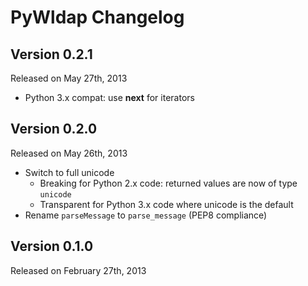 PyWldap Changelog
=================

Version 0.2.1
-------------

Released on May 27th, 2013

- Python 3.x compat: use __next__ for iterators

Version 0.2.0
-------------

Released on May 26th, 2013

- Switch to full unicode
    - Breaking for Python 2.x code: returned values are now of type `unicode`
    - Transparent for Python 3.x code where unicode is the default
- Rename `parseMessage` to `parse_message` (PEP8 compliance)


Version 0.1.0
-------------

Released on February 27th, 2013
